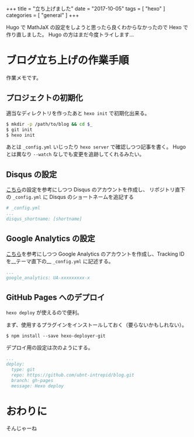 +++
title = "立ち上げました"
date = "2017-10-05"
tags = [ "hexo" ]
categories = [ "general" ]
+++

Hugo で MathJaX の設定をしようと思ったら良くわからなかったので Hexo で作り直しました。
Hugo の方はまだ今度トライします…

<!-- more -->

# ブログ立ち上げの作業手順
作業メモです。

## プロジェクトの初期化
適当なディレクトリを作ったあと `hexo init` で初期化出来る。
```bash
$ mkdir -p /path/to/blog && cd $_
$ git init
$ hexo init
```

あとは `_config.yml` いじったり `hexo server` で確認しつつ記事を書く。
Hugo とは異なり `--watch` なしでも変更を追跡してくれるみたい。

## Disqus の設定
[こちら](https://azriton.github.io/2017/02/26/Hexo%E3%81%AB%E3%82%B3%E3%83%A1%E3%83%B3%E3%83%88%E6%AC%84%E3%81%AEDisqus%E3%82%92%E8%A8%AD%E7%BD%AE/)の設定を参考にしつつ Disqus のアカウントを作成し、
リポジトリ直下の `_config.yml` に Disqus のショートネームを追記する

```yaml
# _config.yml
...
disqus_shortname: [shortname]
```

## Google Analytics の設定
[こちら](https://azriton.github.io/2016/12/20/Hexo%E3%81%ABGoogle-Analytics%E3%82%92%E8%A8%AD%E7%BD%AE%E3%81%99%E3%82%8B/)を参考にしつつ Google Analytics のアカウントを作成し、Tracking ID を__テーマ直下の__ `_config.yml` に記述する。

```yaml
...
google_analytics: UA-xxxxxxxxx-x
```

## GitHub Pages へのデプロイ
`hexo deploy` が使えるので便利。

まず、使用するプラグインをインストールしておく（要らないかもしれない）。

```
$ npm install --save hexo-deployer-git
```

デプロイ用の設定は次のようにする。

```yaml
...
deploy:
  type: git
  repo: https://github.com/ubnt-intrepid/blog.git
  branch: gh-pages
  message: Hexo deploy
```

# おわりに
そんじゃーね